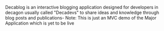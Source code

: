 Decablog is an interactive blogging application designed for developers in decagon usually called "Decadevs" to share ideas and knowledge through blog posts and publications- Note: This is just an MVC demo of the Major Application which is yet to be live
